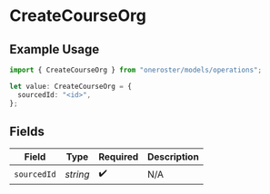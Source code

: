 # CreateCourseOrg

## Example Usage

```typescript
import { CreateCourseOrg } from "oneroster/models/operations";

let value: CreateCourseOrg = {
  sourcedId: "<id>",
};
```

## Fields

| Field              | Type               | Required           | Description        |
| ------------------ | ------------------ | ------------------ | ------------------ |
| `sourcedId`        | *string*           | :heavy_check_mark: | N/A                |